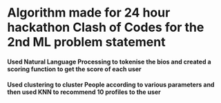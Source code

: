 # Algorithm made for 24 hour hackathon Clash of Codes for the 2nd ML problem statement
#### Used Natural Language Processing to tokenise the bios and created a scoring function to get the score of each user 
#### Used clustering to cluster People according to various parameters and then used KNN to recommend 10 profiles to the user
